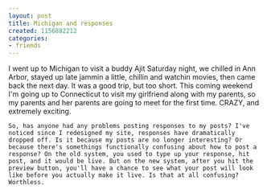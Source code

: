 ```yaml
---
layout: post
title: Michigan and responses
created: 1156882212
categories:
- friends
---
```

I went up to Michigan to visit a buddy Ajit Saturday night, we chilled in Ann Arbor, stayed up late jammin a little, chillin and watchin movies, then came back the next day. It was a good trip, but too short. This coming weekend I'm going up to Connecticut to visit my girlfriend along with my parents, so my parents and her parents are going to meet for the first time. CRAZY, and extremely exciting.

	So, has anyone had any problems posting responses to my posts? I've noticed since I redesigned my site, responses have dramatically dropped off. Is it because my posts are no longer interesting? Or because there's somethings functionally confusing about how to post a response? On the old system, you used to type up your response, hit post, and it would be live. But on the new system, after you hit the preview button, you'll have a chance to see what your post will look like before you actually make it live. Is that at all confusing? Worthless.


